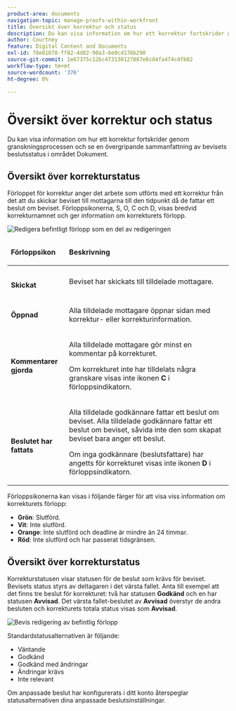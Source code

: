 ```yaml
---
product-area: documents
navigation-topic: manage-proofs-within-workfront
title: Översikt över korrektur och status
description: Du kan visa information om hur ett korrektur fortskrider genom granskningsprocessen och se en övergripande sammanfattning av bevisets beslutsstatus i området Dokument.
author: Courtney
feature: Digital Content and Documents
exl-id: 78e81070-ff82-4d82-90a3-6e0cd176b290
source-git-commit: 1e67375c12bc473130127887e6cd4fa474c4fb02
workflow-type: tm+mt
source-wordcount: '376'
ht-degree: 0%

---
```


# Översikt över korrektur och status

Du kan visa information om hur ett korrektur fortskrider genom granskningsprocessen och se en övergripande sammanfattning av bevisets beslutsstatus i området Dokument.

## Översikt över korrekturstatus

Förloppet för korrektur anger det arbete som utförts med ett korrektur från det att du skickar beviset till mottagarna till den tidpunkt då de fattar ett beslut om beviset. Förloppsikonerna, S, O, C och D, visas bredvid korrekturnamnet och ger information om korrekturets förlopp.

![Redigera befintligt förlopp som en del av redigeringen](assets/proof-edit-existing-progress-350x62.png)

<table style="table-layout:auto"> 
 <col> 
 <col> 
 <thead> 
  <tr> 
   <td> <p><strong>Förloppsikon</strong> </p> </td> 
   <td> <p><strong>Beskrivning</strong> </p> </td> 
  </tr> 
 </thead> 
 <tbody> 
  <tr> 
   <td> <p> <img src="assets/proof-progress-sent-icon.png" alt=""> </p> <p><strong>Skickat</strong> </p> </td> 
   <td> <p>Beviset har skickats till tilldelade mottagare.</p> </td> 
  </tr> 
  <tr> 
   <td> <p><strong></strong> </p> <p><strong>Öppnad</strong> </p> </td> 
   <td> <p>Alla tilldelade mottagare öppnar sidan med korrektur- eller korrekturinformation.</p> </td> 
  </tr> 
  <tr> 
   <td> <p><strong></strong> </p> <p><strong>Kommentarer gjorda</strong> </p> </td> 
   <td> <p>Alla tilldelade mottagare gör minst en kommentar på korrekturet.</p> <p>Om korrekturet inte har tilldelats några granskare visas inte ikonen <strong>C</strong> i förloppsindikatorn.</p> </td> 
  </tr> 
  <tr> 
   <td> <p> <img src="assets/proof-progress-decision-icon.png" alt=""> </p> <p><strong>Beslutet har fattats</strong> </p> </td> 
   <td> <p>Alla tilldelade godkännare fattar ett beslut om beviset. Alla tilldelade godkännare fattar ett beslut om beviset, såvida inte den som skapat beviset bara anger ett beslut.</p> <p>Om inga godkännare (beslutsfattare) har angetts för korrekturet visas inte ikonen <strong>D</strong> i förloppsindikatorn. </p> </td> 
  </tr> 
 </tbody> 
</table>

Förloppsikonerna kan visas i följande färger för att visa viss information om korrekturets förlopp:

* **Grön**: Slutförd.
* **Vit**: Inte slutförd.
* **Orange**: Inte slutförd och deadline är mindre än 24 timmar.
* **Röd**: Inte slutförd och har passerat tidsgränsen.

<!--
<h3 data-mc-conditions="QuicksilverOrClassic.Draft mode">Levels of proof progress</h3>
-->

<!--
<p data-mc-conditions="QuicksilverOrClassic.Draft mode">Workfront Proof uses the progress icons to track a proof's progress at each of the following levels:</p>
-->

<!--
  <li data-mc-conditions="QuicksilverOrClassic.Draft mode">For each reviewer, based on that person's activity on the proof.&nbsp;</li>
  -->

<!--
  <li data-mc-conditions="QuicksilverOrClassic.Draft mode">For each stage, based on the progress the reviewer on the stage who is most behind in the proofing process.&nbsp;To learn more about stages, see <a href="../../../review-and-approve-work/proofing/proofing-overview/stages.md" class="MCXref xref">Automated Workflow Stages overview</a>.</li>
  -->

<!--
  <li data-mc-conditions="QuicksilverOrClassic.Draft mode">For the proof, based on the progress of the stage (group of reviewers) who is the most behind in the proofing process.</li>
  -->

<!--
<p data-mc-conditions="QuicksilverOrClassic.Draft mode">For an example of how Workfront Proof determines progress using the reviewer or stage that is most behind,&nbsp;suppose three reviewers on a proof need to make a&nbsp;decision. If two of them have made their&nbsp;decision&nbsp;but the third has not, the progress bar for the proof does not show&nbsp;the D in green because of the outstanding&nbsp;decision.</p>
-->

<!--
<p data-mc-conditions="QuicksilverOrClassic.Draft mode">If the Primary Decision Maker setting is selected on a proof and the primary decision maker submits a decision, the D in the proof progress bar turns&nbsp;green for all reviewers because no other decisions are required.</p>
-->

<!--
<p data-mc-conditions="QuicksilverOrClassic.Draft mode">Similarly, if the Only One Decision Required setting is selected on a proof and any reviewer submits a decision, the D in the proof progress bar turns&nbsp;green for all reviewers because no other decisions are required.</p>
-->

## Översikt över korrekturstatus

Korrekturstatusen visar statusen för de beslut som krävs för beviset. Bevisets status styrs av deltagaren i det värsta fallet. Anta till exempel att det finns tre beslut för korrekturet: två har statusen **Godkänd** och en har statusen **Avvisad**. Det värsta fallet-beslutet av **Avvisad** överstyr de andra besluten och korrekturets totala status visas som **Avvisad**. 

![Bevis redigering av befintlig förlopp](assets/proof-edit-existing-progress-350x62.png)

Standardstatusalternativen är följande:

* Väntande
* Godkänd
* Godkänd med ändringar
* Ändringar krävs
* Inte relevant

Om anpassade beslut har konfigurerats i ditt konto återspeglar statusalternativen dina anpassade beslutsinställningar.

<!--
<h2 data-mc-conditions="QuicksilverOrClassic.Draft mode">Viewing proof progress and status</h2>
-->

<!--
<p data-mc-conditions="QuicksilverOrClassic.Draft mode"> You can view the progress and status of proofs for individual documents. </p>
-->

<!--
  <li data-mc-conditions="QuicksilverOrClassic.Draft mode"><a href="#view-proof-progress-and-status-for-a-document" class="MCXref xref">View proof progress and status&nbsp;for a document</a> </li>
  -->

<!--
  <li data-mc-conditions="QuicksilverOrClassic.Draft mode"><a href="#view-proof-approval-information-in-home" class="MCXref xref">View proof approval information&nbsp;in Home</a> </li>
  -->

<!--
<h3 data-mc-conditions="QuicksilverOrClassic.Draft mode" id="view-proof-progress-and-status-for-a-document">View proof progress and status&nbsp;for a document</h3>
-->

<!--
   <li value="1" data-mc-conditions="QuicksilverOrClassic.Draft mode">If a proof has not already been generated for the document in Adobe Workfront, generate it, as described in the articles.</li>
   -->

<!--
   <li value="2" data-mc-conditions="QuicksilverOrClassic.Draft mode">In the Documents area, under the proof's name, click <strong>Proof Details</strong>.</li>
   -->

<!--
   <li value="3" data-mc-conditions="QuicksilverOrClassic.Draft mode">In the <strong>Proofing Details</strong> box that appears, the proof's progress for each stage, then click <strong>Done</strong>.</li>
   -->

<!--
   <p data-mc-conditions="QuicksilverOrClassic.Draft mode">Under the proof's name, click <strong>Proofing Workflow</strong>.</p>
   -->

<!--
   <p data-mc-conditions="QuicksilverOrClassic.Draft mode"> 
   <img src="assets/click-proofing-workflow-qs-350x149.png" style="width: 350;height: 149;" data-mc-conditions="QuicksilverOrClassic.Draft mode">
   -->
<!--
   <MadCap:conditionalText data-mc-conditions="QuicksilverOrClassic.Draft mode">
   These screenshots will need to change with new terminology ("Review Workflow" for this one?)
   </MadCap:conditionalText>
   <br> </p>
   -->

<!--
   <p data-mc-conditions="QuicksilverOrClassic.Draft mode">In the Workflow information that appears, scroll down to see the proof's progress for each stage:</p>
   -->

<!--
   <p data-mc-conditions="QuicksilverOrClassic.Draft mode"> <img src="assets/scroll-to-see-socd-for-stages-qs-350x152.png" style="width: 350;height: 152;"> </p>
   -->

<!--
<h3 data-mc-conditions="QuicksilverOrClassic.Draft mode" id="view-proof-approval-information-in-home">View proof approval information&nbsp;in Home</h3>
-->

<!--
<p data-mc-conditions="QuicksilverOrClassic.Draft mode">You can view information about proofs that you have submitted for approval. Proof approval information is displayed in the Home area only while the proof is pending approval.&nbsp;For information about how to view information about proof approvals in the Home area, see&nbsp;<a href="../../../review-and-approve-work/manage-approvals/view-approvals.md" class="MCXref xref">View approvals </a>.</p>
-->
